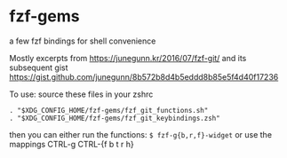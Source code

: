 # fzf-gems
a few fzf bindings for shell convenience

Mostly excerpts from https://junegunn.kr/2016/07/fzf-git/ and its subsequent gist https://gist.github.com/junegunn/8b572b8d4b5eddd8b85e5f4d40f17236

To use: 
source these files in your zshrc
```
. "$XDG_CONFIG_HOME/fzf-gems/fzf_git_functions.sh"
. "$XDG_CONFIG_HOME/fzf-gems/fzf_git_keybindings.zsh"
```
then you can either run the functions:
`$ fzf-g{b,r,f}-widget`
or use the mappings
CTRL-g CTRL-{f b t r h}
